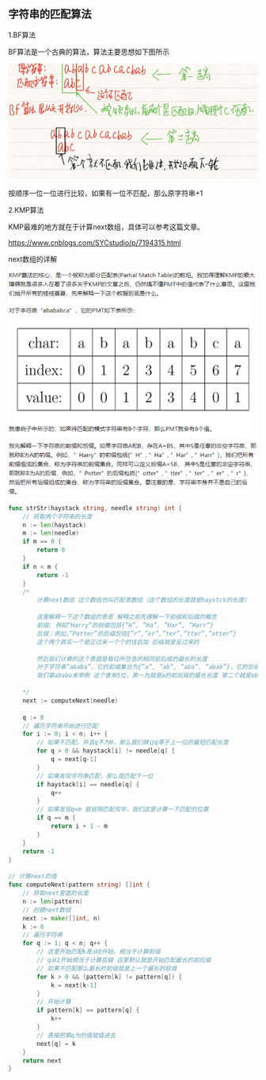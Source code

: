 ## 字符串的匹配算法

1.BF算法

BF算法是一个古典的算法，算法主要思想如下图所示

![img](images/VllsE.png)

按顺序一位一位进行比较，如果有一位不匹配，那么原字符串+1

2.KMP算法

KMP最难的地方就在于计算next数组，具体可以参考这篇文章。

https://www.cnblogs.com/SYCstudio/p/7194315.html

next数组的详解

![img](images/Vqljt.png)

```go
func strStr(haystack string, needle string) int {
	// 获取两个字符串的长度
	n := len(haystack)
	m := len(needle)
	if m == 0 {
		return 0
	}
	if n < m {
		return -1
	}
	/*
		计算next数组 这个数组也叫匹配表数组（这个数组的长度就是haystck的长度）

		这里解释一下这个数组的意思 解释之前先理解一下前缀和后缀的概念
		前缀: 例如”Harry”的前缀包括{”H”, ”Ha”, ”Har”, ”Harr”}
		后缀：例如，”Potter”的后缀包括{”r”,”er”,”ter”,”tter”,”otter”}
		这个两个其实一个是正过来一个个的往后加 后缀就是反过来的

		然后我们计算的这个表就是每位所包含的相同前后缀的最长的长度
		对于字符串”ababa”，它的前缀集合为{”a”, ”ab”, ”aba”, ”abab”}，它的后缀集合为{”baba”, ”aba”, ”ba”, ”a”}， 两个集合的交集为{”a”, ”aba”}，其中最长的元素为”aba”，长度为3。
		我们拿ababa来举例 这个表有5位，第一为就是a的前后缀的最长长度 第二个就是ab 第三就是 aba 第四个是 abab 第五个是 ababa 就这样就算下去

	*/
	next := computeNext(needle)

	q := 0
	// 遍历字符串开始进行匹配
	for i := 0; i < n; i++ {
		// 如果不匹配，并且q不为0，那么我们就让q等于上一位的最短匹配长度
		for q > 0 && haystack[i] != needle[q] {
			q = next[q-1]
		}
		// 如果发现字符串匹配，那么就匹配下一位
		if haystack[i] == needle[q] {
			q++
		}
		// 如果发现q=m 就说明匹配完毕，我们这里计算一下匹配的位置
		if q == m {
			return i + 1 - m
		}
	}
	return -1
}

// 计算next的值
func computeNext(pattern string) []int {
	// 获取next里面的长度
	n := len(pattern)
	// 创建next数组
	next := make([]int, n)
	k := 0
	// 遍历字符串
	for q := 1; q < n; q++ {
		// 这里开始匹配k是从0开始，相当于计算前缀
		// q从1开始相当于计算后缀 这里默认就是开始匹配最长的前后缀
		// 如果不匹配那么最长的前缀就是上一个最长的前缀
		for k > 0 && (pattern[k] != pattern[q]) {
			k = next[k-1]
		}
		// 开始计算
		if pattern[k] == pattern[q] {
			k++
		}
		// 直接把第q为的值赋值进去
		next[q] = k
	}
	return next
}
```

